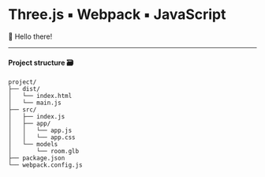 # Three.js ▪️ Webpack ▪️ JavaScript

👋 Hello there!

---

#### Project structure 🗃️

```
project/
├── dist/
│   └── index.html
│   └── main.js
├── src/
│   ├── index.js
│   ├── app/
│   │   └── app.js
│   │   └── app.css
│   └── models
│       └── room.glb
├── package.json
└── webpack.config.js
```
